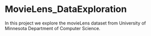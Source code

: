 # MovieLens_DataExploration
In this project we explore the movieLens dataset from University of Minnesota Department of Computer Science.
